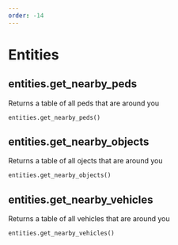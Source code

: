```yaml
---
order: -14
---
```


# Entities

## entities.get_nearby_peds
Returns a table of all peds that are around you

`entities.get_nearby_peds()`

## entities.get_nearby_objects
Returns a table of all ojects that are around you

`entities.get_nearby_objects()`

## entities.get_nearby_vehicles
Returns a table of all vehicles that are around you

`entities.get_nearby_vehicles()`

